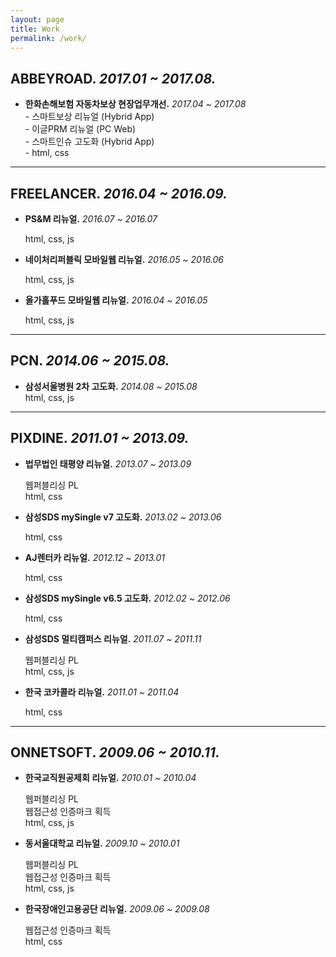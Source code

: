```yaml
---
layout: page
title: Work
permalink: /work/
---
```



## ABBEYROAD. _2017.01 ~ 2017.08._

- **한화손해보험 자동차보상 현장업무개선.** _2017.04 ~ 2017.08_
  <div>
  - 스마트보상 리뉴얼 (Hybrid App)<br>
  - 이글PRM 리뉴얼 (PC Web)<br>
  - 스마트인슈 고도화 (Hybrid App)<br>
  - html, css<br>
  </div>

- - -


## FREELANCER. _2016.04 ~ 2016.09._

- **PS&M 리뉴얼.**  _2016.07 ~ 2016.07_
  <div>
  html, css, js
  </div>

- **네이처리퍼블릭 모바일웹 리뉴얼.**  _2016.05 ~ 2016.06_
  <div>
  html, css, js
  </div>

- **올가홀푸드 모바일웹 리뉴얼.**  _2016.04 ~ 2016.05_
  <div>
  html, css, js
  </div>


- - -


## PCN. _2014.06 ~ 2015.08._

- **삼성서울병원 2차 고도화.**  _2014.08  ~ 2015.08_
  <div>
  html, css, js
  </div>


- - -


## PIXDINE. _2011.01 ~ 2013.09._

- **법무법인 태평양 리뉴얼.** _2013.07 ~ 2013.09_
  <div>
  웹퍼블리싱 PL<br>
  html, css<br>
  </div>

- **삼성SDS mySingle v7 고도화.**  _2013.02 ~ 2013.06_
  <div>
  html, css<br>
  </div>

- **AJ렌터카 리뉴얼.**  _2012.12 ~ 2013.01_
  <div>
  html, css<br>
  </div>

- **삼성SDS mySingle v6.5 고도화.**  _2012.02 ~ 2012.06_
  <div>
  html, css<br>
  </div>

- **삼성SDS 멀티캠퍼스 리뉴얼.**  _2011.07 ~ 2011.11_
  <div>
  웹퍼블리싱 PL<br>
  html, css, js<br>
  </div>

- **한국 코카콜라 리뉴얼.**  _2011.01 ~ 2011.04_
  <div>
  html, css<br>
  </div>


- - -


## ONNETSOFT. _2009.06 ~ 2010.11._

- **한국교직원공제회 리뉴얼.**  _2010.01 ~ 2010.04_
  <div>
  웹퍼블리싱 PL<br>
  웹접근성 인증마크 획득<br>
  html, css, js<br>
  </div>

- **동서울대학교 리뉴얼.**  _2009.10 ~ 2010.01_
  <div>
  웹퍼블리싱 PL<br>
  웹접근성 인증마크 획득<br>
  html, css, js<br>
  </div>

- **한국장애인고용공단 리뉴얼.**  _2009.06 ~ 2009.08_
  <div>
  웹접근성 인증마크 획득<br>
  html, css<br>
  </div>
